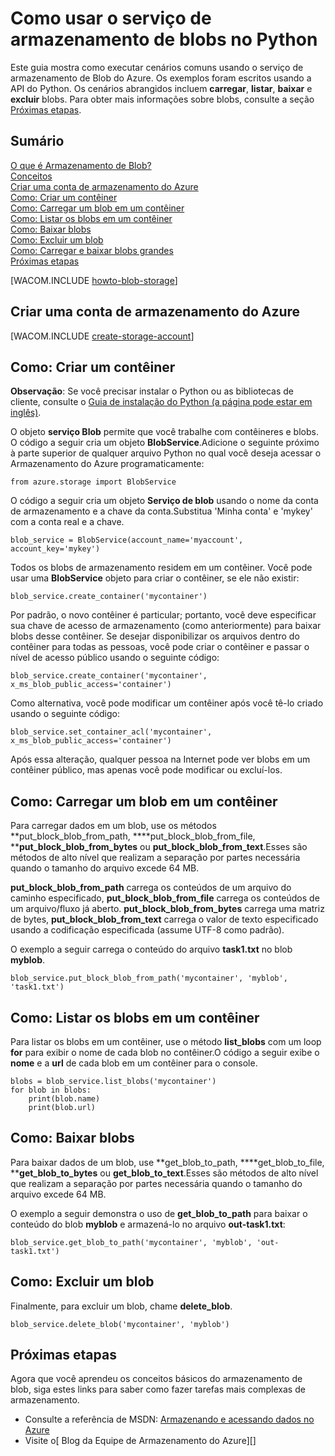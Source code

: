 ﻿<properties urlDisplayName="Blob Service" pageTitle="Como usar o armazenamento de blob (Python) | Microsoft Azure" metaKeywords="Azure blob service Python, Azure blobs Python" description="Learn how to use the Azure Blob service to upload, list, download, and delete blobs." metaCanonical="" disqusComments="1" umbracoNaviHide="0" services="storage" documentationCenter="Python" title="How to use the Blob service from Python" authors="huvalo" videoId="" scriptId="" manager="wpickett" />

<tags ms.service="storage" ms.workload="storage" ms.tgt_pltfrm="na" ms.devlang="python" ms.topic="article" ms.date="09/19/2014" ms.author="robmcm" />

# Como usar o serviço de armazenamento de blobs no Python
Este guia mostra como executar cenários comuns usando o serviço de armazenamento de Blob do Azure. Os exemplos foram escritos usando a API do Python. Os cenários abrangidos incluem **carregar**, **listar**, **baixar** e **excluir** blobs. Para obter mais informações sobre blobs, consulte a seção [Próximas etapas][].

## Sumário

[O que é Armazenamento de Blob?][]   
 [Conceitos][]   
 [Criar uma conta de armazenamento do Azure][]   
 [Como: Criar um contêiner][]   
 [Como: Carregar um blob em um contêiner][]   
 [Como: Listar os blobs em um contêiner][]   
 [Como: Baixar blobs][]   
 [Como: Excluir um blob][]   
 [Como: Carregar e baixar blobs grandes][]   
 [Próximas etapas][]

[WACOM.INCLUDE [howto-blob-storage](../includes/howto-blob-storage.md)]

## <a name="create-account"> </a>Criar uma conta de armazenamento do Azure

[WACOM.INCLUDE [create-storage-account](../includes/create-storage-account.md)]

## <a name="create-container"> </a>Como: Criar um contêiner

**Observação**:  Se você precisar instalar o Python ou as bibliotecas de cliente, consulte o [Guia de instalação do Python (a página pode estar em inglês)](../python-how-to-install/).


O objeto **serviço Blob** permite que você trabalhe com contêineres e blobs. O código a seguir cria um objeto **BlobService**.Adicione o seguinte próximo à parte superior de qualquer arquivo Python no qual você deseja acessar o Armazenamento do Azure programaticamente:

	from azure.storage import BlobService

O código a seguir cria um objeto **Serviço de blob** usando o nome da conta de armazenamento e a chave da conta.Substitua 'Minha conta' e 'mykey' com a conta real e a chave.

	blob_service = BlobService(account_name='myaccount', account_key='mykey')

Todos os blobs de armazenamento residem em um contêiner. Você pode usar uma **BlobService** objeto para criar o contêiner, se ele não existir:

	blob_service.create_container('mycontainer')

Por padrão, o novo contêiner é particular; portanto, você deve especificar sua chave de acesso de armazenamento (como anteriormente) para baixar blobs desse contêiner. Se desejar disponibilizar os arquivos dentro do contêiner para todas as pessoas, você pode criar o contêiner e passar o nível de acesso público usando o seguinte código:

	blob_service.create_container('mycontainer', x_ms_blob_public_access='container') 

Como alternativa, você pode modificar um contêiner após você tê-lo criado usando o seguinte código:

	blob_service.set_container_acl('mycontainer', x_ms_blob_public_access='container')

Após essa alteração, qualquer pessoa na Internet pode ver blobs em um contêiner público, mas apenas você pode modificar ou excluí-los.

## <a name="upload-blob"> </a>Como: Carregar um blob em um contêiner

Para carregar dados em um blob, use os métodos **put\_block\_blob\_from\_path, ****put\_block\_blob\_from\_file, ****put\_block\_blob\_from\_bytes** ou **put\_block\_blob\_from\_text**.Esses são métodos de alto nível que realizam a separação por partes necessária quando o tamanho do arquivo excede 64 MB.

**put\_block\_blob\_from\_path** carrega os conteúdos de um arquivo do caminho especificado, **put\_block\_blob\_from\_file** carrega os conteúdos de um arquivo/fluxo já aberto. **put\_block\_blob\_from\_bytes** carrega uma matriz de bytes, **put\_block\_blob\_from\_text** carrega o valor de texto especificado usando a codificação especificada (assume UTF-8 como padrão).

O exemplo a seguir carrega o conteúdo do arquivo **task1.txt** no blob **myblob**.

	blob_service.put_block_blob_from_path('mycontainer', 'myblob', 'task1.txt')

## <a name="list-blob"> </a>Como: Listar os blobs em um contêiner

Para listar os blobs em um contêiner, use o método **list\_blobs** com um loop
**for** para exibir o nome de cada blob no contêiner.O
código a seguir exibe o **nome** e a **url** de cada blob em um contêiner para o console.

	blobs = blob_service.list_blobs('mycontainer')
	for blob in blobs:
		print(blob.name)
		print(blob.url)

## <a name="download-blobs"> </a>Como: Baixar blobs

Para baixar dados de um blob, use **get\_blob\_to\_path, ****get\_blob\_to\_file, ****get\_blob\_to\_bytes** ou **get\_blob\_to\_text**.Esses são métodos de alto nível que realizam a separação por partes necessária quando o tamanho do arquivo excede 64 MB.

O exemplo a seguir demonstra o uso de **get\_blob\_to\_path** para baixar o conteúdo do blob **myblob** e armazená-lo no arquivo **out-task1.txt**:

	blob_service.get_blob_to_path('mycontainer', 'myblob', 'out-task1.txt')

## <a name="delete-blobs"> </a>Como: Excluir um blob

Finalmente, para excluir um blob, chame **delete_blob**.

	blob_service.delete_blob('mycontainer', 'myblob') 

## <a name="next-steps"> </a>Próximas etapas

Agora que você aprendeu os conceitos básicos do armazenamento de blob, siga estes links
para saber como fazer tarefas mais complexas de armazenamento.

-   Consulte a referência de MSDN: [Armazenando e acessando dados no Azure][]
-   Visite o[ Blog da Equipe de Armazenamento do Azure][]

  [Próximas etapas]: #next-steps
  [O que é Armazenamento de Blob?]: #what-is
  [Conceitos]: #concepts
  [Criar uma conta de armazenamento do Azure]: #create-account
  [Como: Criar um contêiner]: #create-container
  [Como: Carregar um blob em um contêiner]: #upload-blob
  [Como: Listar os blobs em um contêiner]: #list-blob
  [Como: Baixar blobs]: #download-blobs
  [Como: Excluir um blob]: #delete-blobs
  [Como: Carregar e baixar blobs grandes]: #large-blobs
  [Armazenando e acessando dados no Azure]: http://msdn.microsoft.com/pt-br/library/windowsazure/gg433040.aspx
  [Blog da equipe do Armazenamento do Azure]: http://blogs.msdn.com/b/windowsazurestorage/

<!--HONumber=35.1-->
